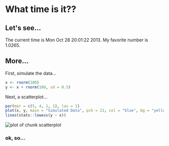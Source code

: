 # What time is it??

## Let's see...




The current time is Mon Oct 28 20:01:22 2013.  My favorite number is 1.0265.

## More...

First, simulate the data...

```r
x <- rnorm(100)
y <- x + rnorm(100, sd = 0.5)
```


Next, a scatterplot...

```r
par(mar = c(5, 4, 1, 1), las = 1)
plot(x, y, main = "Simulated Data", pch = 21, col = "blue", bg = "yellow")
lines(stats::lowess(y ~ x))
```

![plot of chunk scatterplot](figure/scatterplot.png) 


### ok, so...




